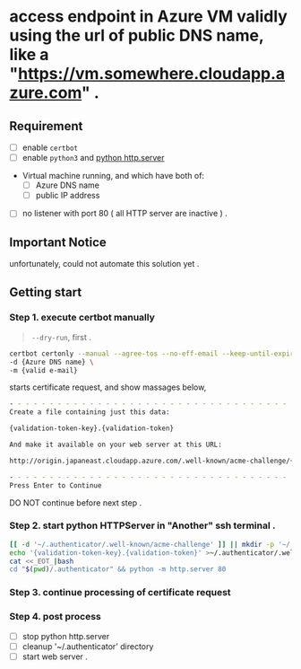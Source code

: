 # access endpoint in Azure VM validly using the url of public DNS name, like a "https://vm.somewhere.cloudapp.azure.com" .

## Requirement
- [ ] enable `certbot`
- [ ] enable `python3` and [python http.server](https://docs.python.org/3/library/http.server.html#http.server.SimpleHTTPRequestHandler)
- Virtual machine running, and which have both of:
  - [ ] Azure DNS name
  - [ ] public IP address
- [ ] no listener with port 80 ( all HTTP server are inactive ) .

## Important Notice
unfortunately, could not automate this solution yet .

## Getting start

### Step 1. execute certbot manually
> `--dry-run`, first .
```certbot.certonly.sh
certbot certonly --manual --agree-tos --no-eff-email --keep-until-expiring \
-d {Azure DNS name} \
-m {valid e-mail}
```
starts certificate request, and show massages below,
```certbot.prompt.sh
- - - - - - - - - - - - - - - - - - - - - - - - - - - - - - - - - - - - - - - -
Create a file containing just this data:

{validation-token-key}.{validation-token}

And make it available on your web server at this URL:

http://origin.japaneast.cloudapp.azure.com/.well-known/acme-challenge/{validation-token-key}

- - - - - - - - - - - - - - - - - - - - - - - - - - - - - - - - - - - - - - - -
Press Enter to Continue
```
DO NOT continue before next step .

### Step 2. start python HTTPServer in "Another" ssh terminal .
```python.http.server.sh
[[ -d '~/.authenticator/.well-known/acme-challenge' ]] || mkdir -p '~/.authenticator/.well-known/acme-challenge'
echo '{validation-token-key}.{validation-token}' >~/.authenticator/.well-known/acme-challenge/{validation-token-key} && \
cat <<_EOT_|bash
cd "$(pwd)/.authenticator" && python -m http.server 80
```

### Step 3. continue processing of certificate request

### Step 4. post process
- [ ] stop python http.server
- [ ] cleanup '~/.authenticator' directory
- [ ] start web server .
